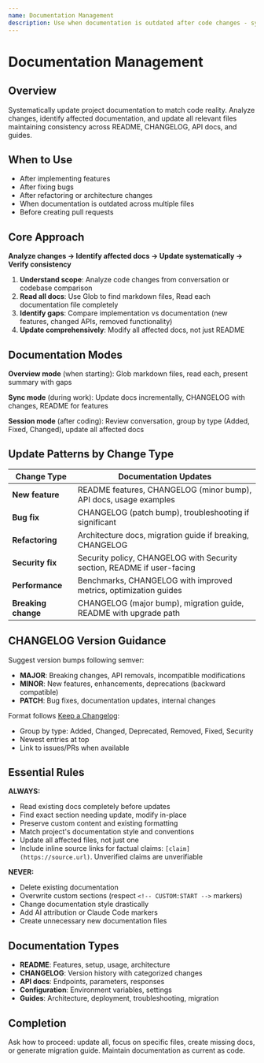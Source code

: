 ```yaml
---
name: Documentation Management
description: Use when documentation is outdated after code changes - systematically updates README, CHANGELOG, API docs, and guides based on actual implementation changes
---
```


# Documentation Management

## Overview

Systematically update project documentation to match code reality. Analyze changes, identify affected documentation, and update all relevant files maintaining consistency across README, CHANGELOG, API docs, and guides.

## When to Use

- After implementing features
- After fixing bugs
- After refactoring or architecture changes
- When documentation is outdated across multiple files
- Before creating pull requests

## Core Approach

**Analyze changes → Identify affected docs → Update systematically → Verify consistency**

1. **Understand scope**: Analyze code changes from conversation or codebase comparison
2. **Read all docs**: Use Glob to find markdown files, Read each documentation file completely
3. **Identify gaps**: Compare implementation vs documentation (new features, changed APIs, removed functionality)
4. **Update comprehensively**: Modify all affected docs, not just README

## Documentation Modes

**Overview mode** (when starting): Glob markdown files, read each, present summary with gaps

**Sync mode** (during work): Update docs incrementally, CHANGELOG with changes, README for features

**Session mode** (after coding): Review conversation, group by type (Added, Fixed, Changed), update all affected docs

## Update Patterns by Change Type

| Change Type         | Documentation Updates                                                   |
| ------------------- | ----------------------------------------------------------------------- |
| **New feature**     | README features, CHANGELOG (minor bump), API docs, usage examples       |
| **Bug fix**         | CHANGELOG (patch bump), troubleshooting if significant                  |
| **Refactoring**     | Architecture docs, migration guide if breaking, CHANGELOG               |
| **Security fix**    | Security policy, CHANGELOG with Security section, README if user-facing |
| **Performance**     | Benchmarks, CHANGELOG with improved metrics, optimization guides        |
| **Breaking change** | CHANGELOG (major bump), migration guide, README with upgrade path       |

## CHANGELOG Version Guidance

Suggest version bumps following semver:

- **MAJOR**: Breaking changes, API removals, incompatible modifications
- **MINOR**: New features, enhancements, deprecations (backward compatible)
- **PATCH**: Bug fixes, documentation updates, internal changes

Format follows [Keep a Changelog](https://keepachangelog.com/):

- Group by type: Added, Changed, Deprecated, Removed, Fixed, Security
- Newest entries at top
- Link to issues/PRs when available

## Essential Rules

**ALWAYS:**

- Read existing docs completely before updates
- Find exact section needing update, modify in-place
- Preserve custom content and existing formatting
- Match project's documentation style and conventions
- Update all affected files, not just one
- Include inline source links for factual claims: `[claim](https://source.url)`. Unverified claims are unverifiable

**NEVER:**

- Delete existing documentation
- Overwrite custom sections (respect `<!-- CUSTOM:START -->` markers)
- Change documentation style drastically
- Add AI attribution or Claude Code markers
- Create unnecessary new documentation files

## Documentation Types

- **README**: Features, setup, usage, architecture
- **CHANGELOG**: Version history with categorized changes
- **API docs**: Endpoints, parameters, responses
- **Configuration**: Environment variables, settings
- **Guides**: Architecture, deployment, troubleshooting, migration

## Completion

Ask how to proceed: update all, focus on specific files, create missing docs, or generate migration guide. Maintain documentation as current as code.
